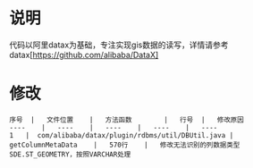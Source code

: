 
# 说明

代码以阿里datax为基础，专注实现gis数据的读写，详情请参考datax[https://github.com/alibaba/DataX]


# 修改

    序号  |   文件位置    |   方法函数        |   行号  |   修改原因
    ----    |   ----    |   ----    |   ----    |   ----
    1   |  com/alibaba/datax/plugin/rdbms/util/DBUtil.java |   getColumnMetaData    |   570行    |   修改无法识别的列数据类型SDE.ST_GEOMETRY，按照VARCHAR处理





